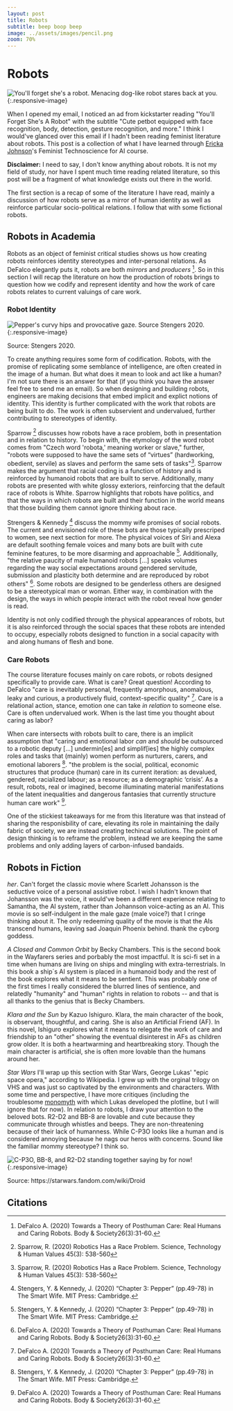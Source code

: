 ```yaml
---
layout: post
title: Robots
subtitle: beep boop beep
image: ../assets/images/pencil.png
zoom: 70%
---
```


# Robots

![You'll forget she's a robot. Menacing dog-like robot stares back at you.](/../assets/images/robots/creepy-email.png){:.responsive-image}

When I opened my email, I noticed an ad from kickstarter reading "You'll Forget She's A Robot" with the subtitle "Cute petbot equipped with face recognition, body, detection, gesture recognition, and more." I think I would've glanced over this email if I hadn't been reading feminist literature about robots. This post is a collection of what I have learned through [Ericka Johnson](https://erickajohnson.se/)'s Feminist Technoscience for AI course.

**Disclaimer:** I need to say, I don't know anything about robots. It is not my field of study, nor have I spent much time reading related literature, so this post will be a fragment of what knowledge exists out there in the world.

The first section is a recap of some of the literature I have read, mainly a discussion of how robots serve as a mirror of human identity as well as reinforce particular socio-political relations. I follow that with some fictional robots.

## Robots in Academia

Robots as an object of feminist critical studies shows us how creating robots reinforces identity stereotypes and inter-personal relations. As DeFalco elegantly puts it, robots are both _mirrors_ and _producers_ [^defalco2020]. So in this section I will recap the literature on how the production of robots brings to question how we codify and represent identity and how the work of care robots relates to current valuings of care work.

### Robot Identity

![Pepper's curvy hips and provocative gaze. Source Stengers 2020.](/../assets/images/robots/pepper.jpg){:.responsive-image}

<figcaption>Source: Stengers 2020.</figcaption>

To create anything requires some form of codification. Robots, with the promise of replicating some semblance of intelligence, are often created in the image of a human. But what does it mean to look and act like a human? I'm not sure there is an answer for that (if you think you have the answer feel free to send me an email). So when designing and building robots, engineers are making decisions that embed implicit and explict notions of identity. This identity is further complicated with the work that robots are being built to do. The work is often subservient and undervalued, further contributing to stereotypes of identity.

Sparrow [^sparrow2020] discusses how robots have a race problem, both in presentation and in relation to history. To begin with, the etymology of the word robot comes from "Czech word 'robota,' meaning worker or slave," further, "robots were supposed to have the same sets of “virtues” (hardworking, obedient, servile) as slaves and perform the same sets of tasks"[^sparrow2020]. Sparrow makes the argument that racial coding is a function of history and is reinforced by humanoid robots that are built to serve. Additionally, many robots are presented with white glossy exteriors, reinforcing that the default race of robots is White. Sparrow highlights that robots have politics, and that the ways in which robots are built and their function in the world means that those building them cannot ignore thinking about race.

Strengers & Kennedy [^stengers2020] discuss the mommy wife promises of social robots. The current and envisioned role of these bots are those typically prescriped to women, see next section for more. The physical voices of Siri and Alexa are default soothing female voices and many bots are built with cute feminine features, to be more disarming and approachable [^stengers2020]. Additionally, "the relative paucity of male humanoid robots [...] speaks volumes regarding the way social expectations around gendered servitude, submission and plasticity both determine and are reproduced by robot others" [^defalco2020]. Some robots are designed to be genderless others are designed to be a stereotypical man or woman. Either way, in combination with the design, the ways in which people interact with the robot reveal how gender is read.

Identity is not only codified through the physical appearances of robots, but it is also reinforced through the social spaces that these robots are intended to occupy, especially robots designed to function in a social capacity with and along humans of flesh and bone.

### Care Robots

The course literature focuses mainly on care robots, or robots designed specifically to provide care. What is care? Great question! According to DeFalco "care is inevitably personal, frequently amorphous, anomalous, leaky and curious, a productively fluid, context-specific quality" [^defalco2020]. Care is a relational action, stance, emotion one can take _in relation_ to someone else. Care is often undervalued work. When is the last time you thought about caring as labor?

When care intersects with robots built to care, there is an implicit assumption that "caring and emotional labor _can_ and _should_ be outsourced to a robotic deputy [...] undermin[es] and simplif[ies] the highly complex roles and tasks that (mainly) women perform as nurturers, carers, and emotional laborers [^stengers2020]. "the problem is the social, political, economic structures that produce (human) care in its current iteration: as devalued, gendered, racialized labour; as a resource; as a demographic ‘crisis’. As a result, robots, real or imagined, become illuminating material manifestations of the latent inequalities and dangerous fantasies that currently structure human care work" [^defalco2020].

One of the stickiest takeaways for me from this literature was that instead of sharing the responisbility of care, elevating its role in maintaining the daily fabric of society, we are instead creating techincal solutions. The point of design thinking is to reframe the problem, instead we are keeping the same problems and only adding layers of carbon-infused bandaids.

## Robots in Fiction

_her_. Can't forget the classic movie where Scarlett Johansson is the seductive voice of a personal assistive robot. I wish I hadn't known that Johansson was the voice, it would've been a different experience relating to Samantha, the AI system, rather than Johannson voice-acting as an AI. This movie is so self-indulgent in the male gaze (male voice?) that I cringe thinking about it. The only redeeming quality of the movie is that the AIs transcend humans, leaving sad Joaquin Phoenix behind. thank the cyborg goddess.

_A Closed and Common Orbit_ by Becky Chambers. This is the second book in the Wayfarers series and porbably the most impactful. It is sci-fi set in a time when humans are living on ships and mingling with extra-terrestrials. In this book a ship´s AI system is placed in a humanoid body and the rest of the book explores what it means to be sentient. This was probably one of the first times I really considered the blurred lines of sentience, and relatedly "humanity" and "human" rights in relation to robots -- and that is all thanks to the genius that is Becky Chambers.

_Klara and the Sun_ by Kazuo Ishiguro. Klara, the main character of the book, is observant, thoughtful, and caring. She is also an Artificial Friend (AF). In this novel, Ishiguro explores what it means to relegate the work of care and friendship to an "other" showing the eventual disinterest in AFs as children grow older. It is both a heartwarming and heartbreaking story. Though the main character is artificial, she is often more lovable than the humans around her.

_Star Wars_ I'll wrap up this section with Star Wars, George Lukas' "epic space opera," according to Wikipedia. I grew up with the orginal trilogy on VHS and was just so captivated by the environments and characters. With some time and perspective, I have more critiques (including the troublesome [monomyth](https://en.wikipedia.org/wiki/Hero%27s_journey) with which Lukas developed the plotline, but I will ignore that for now). In relation to robots, I draw your attention to the beloved bots. R2-D2 and BB-8 are lovable and cute because they communicate through whistles and beeps. They are non-threatening because of their lack of humanness. While C-P3O looks like a human and is considered annoying because he nags our heros with concerns. Sound like the familiar mommy stereotype? I think so.

![C-P3O, BB-8, and R2-D2 standing together saying by for now!](/../assets/images/robots/starwars-bots.png){:.responsive-image}

<figcaption>Source: https://starwars.fandom.com/wiki/Droid</figcaption>

## Citations

[^defalco2020]: DeFalco A. (2020) Towards a Theory of Posthuman Care: Real Humans and Caring Robots. Body & Society26(3):31-60.
[^sparrow2020]: Sparrow, R. (2020) Robotics Has a Race Problem. Science, Technology & Human Values 45(3): 538-560
[^stengers2020]: Stengers, Y. & Kennedy, J. (2020) “Chapter 3: Pepper” (pp.49-78) in The Smart Wife. MIT Press: Cambridge.
